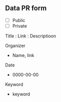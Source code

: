 ## Data PR form

- [ ] Public
- [ ] Private 

Title   : 
Link    :
Descriptioon

Organizer
- Name, link

Date
- 0000-00-00

Keyword
- keyword